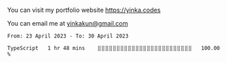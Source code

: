 You can visit my portfolio website <https://yinka.codes>

You can email me at <yinkakun@gmail.com>

<!--START_SECTION:waka-->

```text
From: 23 April 2023 - To: 30 April 2023

TypeScript   1 hr 48 mins    ⣿⣿⣿⣿⣿⣿⣿⣿⣿⣿⣿⣿⣿⣿⣿⣿⣿⣿⣿⣿⣿⣿⣿⣿⣿   100.00 %
```

<!--END_SECTION:waka-->
